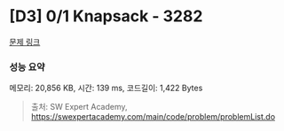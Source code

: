 # [D3] 0/1 Knapsack - 3282 

[문제 링크](https://swexpertacademy.com/main/code/problem/problemDetail.do?contestProbId=AWBJAVpqrzQDFAWr) 

### 성능 요약

메모리: 20,856 KB, 시간: 139 ms, 코드길이: 1,422 Bytes



> 출처: SW Expert Academy, https://swexpertacademy.com/main/code/problem/problemList.do